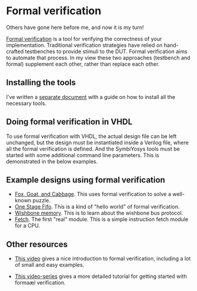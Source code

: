 # Formal verification

Others have gone here before me, and now it is my turn!

[Formal verification](http://zipcpu.com/formal/formal.html) is a tool for
verifying the correctness of your implementation. Traditional verification
strategies have relied on hand-crafted testbenches to provide stimuli to the
DUT.  Formal verification aims to automate that process. In my view these two
approaches (testbench and formal) supplement each other, rather than replace
each other.

## Installing the tools
I've written a [separate document](INSTALL.md) with a guide on how to install
all the necessary tools.

## Doing formal verification in VHDL
To use formal verification with VHDL, the actual design file can be left unchanged, but
the design must be instantiated inside a Verilog file, where all the formal
verification is defined. And the SymbiYosys tools must be started with some
additional command line parameters. This is demonstrated in the below examples.

## Example designs using formal verification
* [Fox, Goat, and Cabbage](fgc). This uses formal verification to solve a well-known puzzle.
* [One Stage Fifo](one_stage_fifo/). This is a kind of "hello world" of formal verification.
* [Wishbone memory](wb_mem/). This is to learn about the wishbone bus protocol.
* [Fetch](fetch/). The first "real" module. This is a simple instruction fetch module for a CPU.

## Other resources
* [This video](https://www.youtube.com/watch?v=H3tsP9tjYdY) gives a nice
  introduction to formal verification, including a lot of small and easy
  examples.

* [This video-series](https://www.youtube.com/watch?v=_5R35QFsXM4) gives a more
  detailed tutorial for getting started with formaæl verification.

